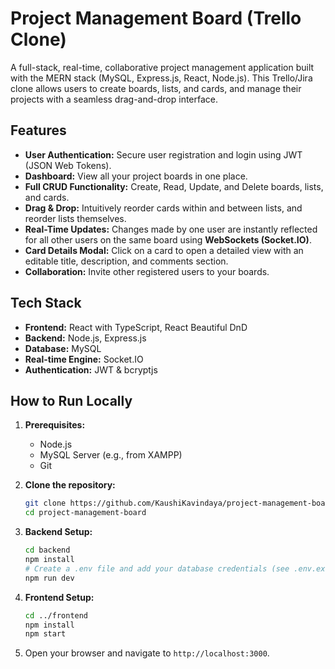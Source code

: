 # Project Management Board (Trello Clone)

A full-stack, real-time, collaborative project management application built with the MERN stack (MySQL, Express.js, React, Node.js). This Trello/Jira clone allows users to create boards, lists, and cards, and manage their projects with a seamless drag-and-drop interface.

<!-- Optional: Add a screenshot or GIF of your application here -->

## Features

- **User Authentication:** Secure user registration and login using JWT (JSON Web Tokens).
- **Dashboard:** View all your project boards in one place.
- **Full CRUD Functionality:** Create, Read, Update, and Delete boards, lists, and cards.
- **Drag & Drop:** Intuitively reorder cards within and between lists, and reorder lists themselves.
- **Real-Time Updates:** Changes made by one user are instantly reflected for all other users on the same board using **WebSockets (Socket.IO)**.
- **Card Details Modal:** Click on a card to open a detailed view with an editable title, description, and comments section.
- **Collaboration:** Invite other registered users to your boards.

## Tech Stack

- **Frontend:** React with TypeScript, React Beautiful DnD
- **Backend:** Node.js, Express.js
- **Database:** MySQL
- **Real-time Engine:** Socket.IO
- **Authentication:** JWT & bcryptjs

## How to Run Locally

1.  **Prerequisites:**

    - Node.js
    - MySQL Server (e.g., from XAMPP)
    - Git

2.  **Clone the repository:**

    ```bash
    git clone https://github.com/KaushiKavindaya/project-management-board.git
    cd project-management-board
    ```

3.  **Backend Setup:**

    ```bash
    cd backend
    npm install
    # Create a .env file and add your database credentials (see .env.example)
    npm run dev
    ```

4.  **Frontend Setup:**

    ```bash
    cd ../frontend
    npm install
    npm start
    ```

5.  Open your browser and navigate to `http://localhost:3000`.
